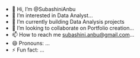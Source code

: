 - 👋 Hi, I’m @SubashiniAnbu
- 👀 I’m interested in Data Analyst...
- 🌱 I’m currently building Data Analysis projects
- 💞️ I’m looking to collaborate on Portfolio creation...
- 📫 How to reach me subashini.anbu@gmail.com...
- 😄 Pronouns: ...
- ⚡ Fun fact: ...

<!---
SubashiniAnbu/SubashiniAnbu is a ✨ special ✨ repository because its `README.md` (this file) appears on your GitHub profile.
You can click the Preview link to take a look at your changes.
--->
